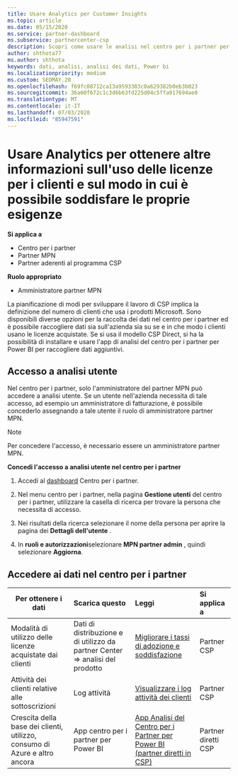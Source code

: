 ```yaml
---
title: Usare Analytics per Customer Insights
ms.topic: article
ms.date: 05/15/2020
ms.service: partner-dashboard
ms.subservice: partnercenter-csp
description: Scopri come usare le analisi nel centro per i partner per comprendere meglio il tuo business e come i tuoi clienti usano le licenze acquistate.
author: shthota77
ms.author: shthota
keywords: dati, analisi, analisi dei dati, Power bi
ms.localizationpriority: medium
ms.custom: SEOMAY.20
ms.openlocfilehash: f69fc08712ca13a9593383c0a629382b0eb3b023
ms.sourcegitcommit: 36a60f672c1c3d6b63fd225d04c5ffa917694ae0
ms.translationtype: MT
ms.contentlocale: it-IT
ms.lasthandoff: 07/03/2020
ms.locfileid: "85947591"
---
```

# <a name="use-analytics-to-learn-more-about-customer-license-use-and-how-you-can-help-meet-their-needs"></a>Usare Analytics per ottenere altre informazioni sull'uso delle licenze per i clienti e sul modo in cui è possibile soddisfare le proprie esigenze

**Si applica a**

- Centro per i partner
- Partner MPN
- Partner aderenti al programma CSP

**Ruolo appropriato**

- Amministratore partner MPN

La pianificazione di modi per sviluppare il lavoro di CSP implica la definizione del numero di clienti che usa i prodotti Microsoft. Sono disponibili diverse opzioni per la raccolta dei dati nel centro per i partner ed è possibile raccogliere dati sia sull'azienda sia su se e in che modo i clienti usano le licenze acquistate. Se si usa il modello CSP Direct, si ha la possibilità di installare e usare l'app di analisi del centro per i partner per Power BI per raccogliere dati aggiuntivi.

## <a name="access-to-user-analytics"></a>Accesso a analisi utente

Nel centro per i partner, solo l'amministratore del partner MPN può accedere a analisi utente. Se un utente nell'azienda necessita di tale accesso, ad esempio un amministratore di fatturazione, è possibile concederlo assegnando a tale utente il ruolo di amministratore partner MPN.

>[!NOTE] 
>Per concedere l'accesso, è necessario essere un amministratore partner MPN.

**Concedi l'accesso a analisi utente nel centro per i partner** 

1. Accedi al [dashboard](https://partner.microsoft.com/dashboard) Centro per i partner.

2. Nel menu centro per i partner, nella pagina **Gestione utenti** del centro per i partner, utilizzare la casella di ricerca per trovare la persona che necessita di accesso.
2.  Nei risultati della ricerca selezionare il nome della persona per aprire la pagina dei **Dettagli dell'utente** .
3.  In **ruoli e autorizzazioni**selezionare **MPN partner admin** , quindi selezionare **Aggiorna**.

 
## <a name="access-data-in-partner-center"></a>Accedere ai dati nel centro per i partner

|**Per ottenere i dati**   |**Scarica questo**   |**Leggi**   | **Si applica a**    |
|---------------------|:-----------------------|:---------------|:--------------|
|Modalità di utilizzo delle licenze acquistate dai clienti   |Dati di distribuzione e di utilizzo da partner Center => analisi del prodotto   |[Migliorare i tassi di adozione e soddisfazione](increasing-adoption-and-satisfaction.md)|Partner CSP|
|Attività dei clienti relative alle sottoscrizioni   |Log attività   |[Visualizzare i log attività dei clienti](activity-logs.md)|Partner CSP   |
|Crescita della base dei clienti, utilizzo, consumo di Azure e altro ancora   |App centro per i partner per Power BI   |[App Analisi del Centro per i Partner per Power BI (partner diretti in CSP)](power-bi-app-for-direct-partners.md)|Partner diretti CSP|






